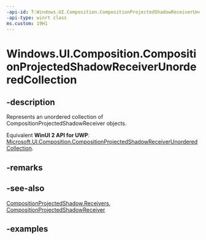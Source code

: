 ```yaml
---
-api-id: T:Windows.UI.Composition.CompositionProjectedShadowReceiverUnorderedCollection
-api-type: winrt class
ms.custom: 19H1
---
```


<!-- Class syntax.
public class CompositionProjectedShadowReceiverUnorderedCollection : CompositionObject, CompositionObject, IIterable<CompositionProjectedShadowReceiver>
-->

# Windows.UI.Composition.CompositionProjectedShadowReceiverUnorderedCollection

## -description

Represents an unordered collection of CompositionProjectedShadowReceiver objects.

Equivalent **WinUI 2 API for UWP**: [Microsoft.UI.Composition.CompositionProjectedShadowReceiverUnorderedCollection](/windows/winui/api/microsoft.ui.composition.compositionprojectedshadowreceiverunorderedcollection).

## -remarks

## -see-also

[CompositionProjectedShadow.Receivers](compositionprojectedshadow_receivers.md), [CompositionProjectedShadowReceiver](compositionprojectedshadowreceiver.md)

## -examples

